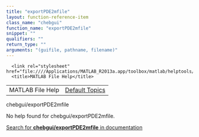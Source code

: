 ```yaml
---
title: "exportPDE2mfile"
layout: function-reference-item
class_name: "chebgui"
function_name: "exportPDE2mfile"
snippet: ""
qualifiers: ""
return_type: ""
arguments: "(guifile, pathname, filename)"
---
```


<html>
   <head>
      <meta http-equiv="Content-Type" content="text/html; charset=utf-8">
   
      <link rel="stylesheet" href="file:////Applications/MATLAB_R2013a.app/toolbox/matlab/helptools/private/helpwin.css">
      <title>MATLAB File Help</title>
   </head>
   <body>
      <!--Single-page help-->
      <table border="0" cellspacing="0" width="100%">
         <tr class="subheader">
            <td class="headertitle">MATLAB File Help</td>
            <td class="subheader-right"><a href="matlab:helpwin">Default Topics</a></td>
         </tr>
      </table>
      <div class="title">chebgui/exportPDE2mfile</div>
      <!--No help found-->
      <p>No help found for <span class="helptopic">chebgui/exportPDE2mfile</span>.
      </p>
      <p><a href="matlab:docsearch('chebgui/exportPDE2mfile')">
            Search for <b>chebgui/exportPDE2mfile</b> in documentation
            </a></p>
   </body>
</html>
